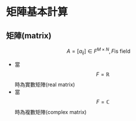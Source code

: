 # 矩陣基本計算

## 矩陣\(matrix\)

$$A=[a_{ij}]\in F^{M \times N}, F \text{is field}$$

* 當$$F = \mathbb{R}$$時為實數矩陣\(real matrix\)
* 當$$F=\mathbb{C}$$時為複數矩陣\(complex matrix\)




